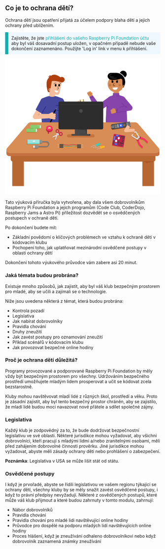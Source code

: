 ## Co je to ochrana dětí?

Ochrana dětí jsou opatření přijatá za účelem podpory blaha dětí a jejich ochrany před ublížením.

<p style="border-left: solid; border-width:10px; border-color: #0faeb0; background-color: aliceblue; padding: 10px;">
Zajistěte, že jste <span style="color: #0faeb0">přihlášeni do vašeho Raspberry Pi Foundation účtu</span> aby byl váš dosavadní postup uložen, v opačném případě nebude vaše dokončení zaznamenáno. Použijte 'Log in' link v menu k přihlášení.
</p>

![Three young people.](images/Code_Club_Image1_808x704.png)

Tato výuková příručka byla vytvořena, aby dala všem dobrovolníkům Raspberry Pi Foundation a jejich programům (Code Club, CoderDojo, Raspberry Jams a Astro Pi) příležitost dozvědět se o osvědčených postupech v ochraně dětí.

Po dokončení budete mít:

* Základní povědomí o klíčových problémech ve vztahu k ochraně dětí v kódovacím klubu
* Pochopení toho, jak uplatňovat mezinárodní osvědčené postupy v oblasti ochrany dětí

Dokončení tohoto výukového průvodce vám zabere asi 20 minut.

### Jaká témata budou probrána?

Existuje mnoho způsobů, jak zajistit, aby byl váš klub bezpečným prostorem pro mladé, aby se učili a zajímali se o technologie.

Níže jsou uvedena některá z témat, která budou probrána:

* Kontrola pozadí
* Legislativa
* Jak nabírat dobrovolníky
* Pravidla chování
* Druhy zneužití
* Jak zavést postupy pro oznamování zneužití
* Příklad scénářů v kódovacím klubu
* Jak provozovat bezpečné online hodiny

### Proč je ochrana dětí důležitá?

Programy provozované a podporované Raspberry Pi Foundation by měly vždy být bezpečným prostorem pro všechny. Udržováním bezpečného prostředí umožňujete mladým lidem prosperovat a učit se kódovat zcela bezstarostně.

Kluby mohou navštěvovat mladí lidé z různých škol, prostředí a věku. Proto je zásadní zajistit, aby byl tento bezpečný prostor chráněn, aby se zajistilo, že mladí lidé budou moci navazovat nové přátele a sdílet společné zájmy.

### Legislativa

Každý klub je zodpovědný za to, že bude dodržovat bezpečnostní legislativu ve své oblasti. Některé jurisdikce mohou vyžadovat, aby všichni dobrovolníci, kteří pracují s mladými lidmi a/nebo zranitelnými osobami, měli před zahájením dobrovolné činnosti prověrku. Jiné jurisdikce mohou vyžadovat, abyste měli zásady ochrany dětí nebo prohlášení o zabezpečení.

**Poznámka**: Legislativa v USA se může lišit stát od státu.

### Osvědčené postupy

I když je prvořadé, abyste se řídili legislativou ve vašem regionu týkající se ochrany dětí, všechny kluby by se měly snažit zavést osvědčené postupy, i když to právní předpisy nevyžadují. Některé z osvědčených postupů, které může váš klub přijmout a které budou zahrnuty v tomto modulu, zahrnují:

* Nábor dobrovolníků
* Pravidla chování
* Pravidla chování pro mladé lidi navštěvující online hodiny
* Průvodce pro dospělé na podporu mladých lidí navštěvujících online hodiny
* Proces hlášení, když je zneužívání odhaleno dobrovolníkovi nebo když dobrovolník zaznamená známky zneužívání
